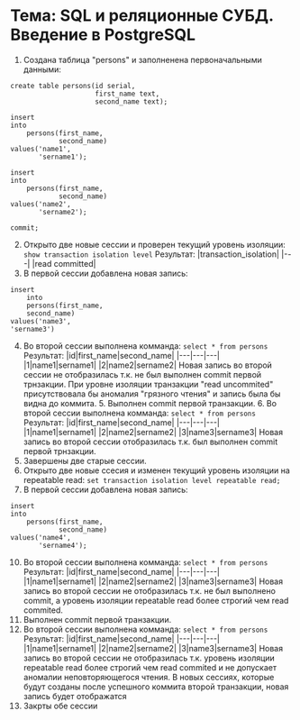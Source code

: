 # Тема: SQL и реляционные СУБД. Введение в PostgreSQL
1. Cоздана таблица "persons" и заполненена первоначальными данными:

``` 
create table persons(id serial,
                     first_name text,
                     second_name text);

insert
into
    persons(first_name,
            second_name)
values('name1',
       'sername1');

insert
into
    persons(first_name,
            second_name)
values('name2',
       'sername2');

commit;
```
2. Открыто две новые сессии и проверен текущий уровень изоляции:
`
show transaction isolation level
`
Результат:
|transaction_isolation|
|---|
|read committed|
3. В первой сессии добавлена новая запись:
```
insert
	into
	persons(first_name,
	second_name)
values('name3',
'sername3')
```
4. Во второй сессии выполнена комманда:
`
select * from persons
`
Результат:
|id|first_name|second_name|
|---|---|---|
|1|name1|sername1|
|2|name2|sername2|
Новая запись во второй сессии не отобразилась т.к. не был выполнен commit первой трнзакции. При уровне изоляции транзакции "read uncommited" присутствовала бы аномалия "грязного чтения" и запись была бы видна до коммита. 5. Выполнен commit первой транзакции. 6. Во второй сессии выполнена комманда:
`
select * from persons
`
Результат:
|id|first_name|second_name|
|---|---|---|
|1|name1|sername1|
|2|name2|sername2|
|3|name3|sername3|
Новая запись во второй сессии отобразилась т.к. был выполнен commit первой трнзакции. 
7. Завершены две старые сессии. 
8. Открыто две новые ссесия и изменен текущий уровень изоляции на repeatable read:
`
set transaction isolation level repeatable read;
`
9. В первой сессии добавлена новая запись:
```
insert
into
    persons(first_name,
            second_name)
values('name4',
       'sername4');
```
10. Во второй сессии выполнена комманда:
`
select * from persons
`
Результат:
|id|first_name|second_name|
|---|---|---|
|1|name1|sername1|
|2|name2|sername2|
|3|name3|sername3|
Новая запись во второй сессии не отобразилась т.к. не был выполнено commit, а уровень изоляции repeatable read более строгий чем read commited. 
11. Выполнен commit первой транзакции. 
12. Во второй сессии выполнена комманда:
`
select * from persons
`
Результат:
|id|first_name|second_name|
|---|---|---|
|1|name1|sername1|
|2|name2|sername2|
|3|name3|sername3|
Новая запись во второй сессии не отобразилась т.к. уровень изоляции repeatable read более строгий чем read commited и не допускает аномалии неповторяющегося чтения. В новых сессиях, которые будут созданы после успешного коммита второй транзакции, новая запись будет отображатся 
13. Закрты обе сессии